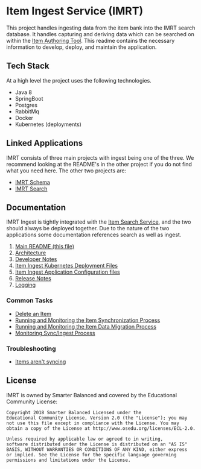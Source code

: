 # Item Ingest Service (IMRT)

This project handles ingesting data from the item bank into the IMRT search database.  It handles capturing and deriving data which can be searched on within the [Item Authoring Tool](https://github.com/SmarterApp/AP_ItemAuthoringTool).  This readme contains the necessary information to develop, deploy, and maintain the application.

## Tech Stack

At a high level the project uses the following technologies.

* Java 8
* SpringBoot
* Postgres
* RabbitMq
* Docker
* Kubernetes (deployments)

## Linked Applications
IMRT consists of three main projects with ingest being one of the three.  We recommend looking at the README's in the other project if you do not find what you need here.  The other two projects are:

* [IMRT Schema](https://github.com/SmarterApp/AP_IMRT_Schema)
* [IMRT Search](https://github.com/SmarterApp/AP_IMRT_ItemSearchService)

## Documentation
IMRT Ingest is tightly integrated with the [Item Search Service](https://github.com/SmarterApp/AP_IMRT_ItemSearchService), and the two should always be deployed together.  Due to the nature of the two applications some documentation references search as well as ingest.


1. [Main README (this file)](README.md)
2. [Architecture](docs/Architecture.md)
3. [Developer Notes](docs/developer_setup.md)
4. [Item Ingest Kubernetes Deployment Files](docs/kubernetes_deployment_files.md)
5. [Item Ingest Application Configuration files](docs/config_files.md)
6. [Release Notes](docs/release_notes.md)
7. [Logging](docs/logging.md)

### Common Tasks
* [Delete an Item](docs/delete-item.md)
* [Running and Monitoring the Item Synchronization Process](docs/exec-item-sync.md)
* [Running and Monitoring the Item Data Migration Process](docs/exec-item-migration.md)
* [Monitoring Sync/Ingest Process](docs/montitor_ingest.md)

### Troubleshooting
* [Items aren't syncing](docs/items_are_not_syncing.md)


## License
IMRT is owned by Smarter Balanced and covered by the Educational Community License:

```text
Copyright 2018 Smarter Balanced Licensed under the
Educational Community License, Version 2.0 (the "License"); you may
not use this file except in compliance with the License. You may
obtain a copy of the License at http://www.osedu.org/licenses/ECL-2.0.

Unless required by applicable law or agreed to in writing,
software distributed under the License is distributed on an "AS IS"
BASIS, WITHOUT WARRANTIES OR CONDITIONS OF ANY KIND, either express
or implied. See the License for the specific language governing
permissions and limitations under the License.
```
